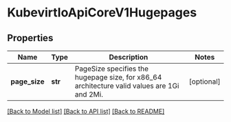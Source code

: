 # KubevirtIoApiCoreV1Hugepages

## Properties
Name | Type | Description | Notes
------------ | ------------- | ------------- | -------------
**page_size** | **str** | PageSize specifies the hugepage size, for x86_64 architecture valid values are 1Gi and 2Mi. | [optional] 

[[Back to Model list]](../README.md#documentation-for-models) [[Back to API list]](../README.md#documentation-for-api-endpoints) [[Back to README]](../README.md)


